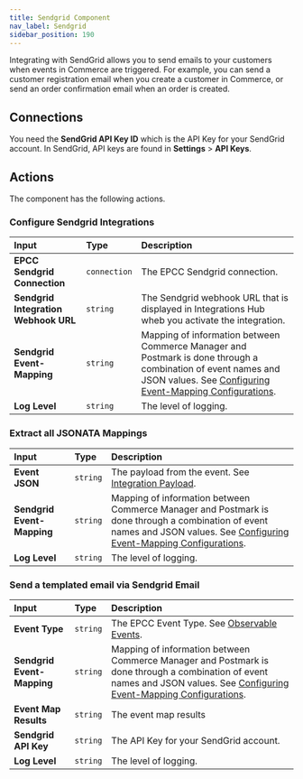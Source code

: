 ```yaml
---
title: Sendgrid Component
nav_label: Sendgrid
sidebar_position: 190
---
```


Integrating with SendGrid allows you to send emails to your customers when events in Commerce are triggered. For example, you can send a customer registration email when you create a customer in Commerce, or send an order confirmation email when an order is created.

## Connections

You need the **SendGrid API Key ID** which is the API Key for your SendGrid account. In SendGrid, API keys are found in **Settings** > **API Keys**.

## Actions

The component has the following actions.

### Configure Sendgrid Integrations

| Input | Type | Description |
|:--- |:--- | :--- |
| **EPCC Sendgrid Connection**  | `connection` | The EPCC Sendgrid connection. | 
| **Sendgrid Integration Webhook URL**  | `string` | The Sendgrid webhook URL that is displayed in Integrations Hub wheb you activate the integration. | 
| **Sendgrid Event-Mapping** | `string` | Mapping of information between Commerce Manager and Postmark is done through a combination of event names and JSON values. See [Configuring Event-Mapping Configurations](/docs/composer/integration-hub/marketing-communication/sendgrid#configuring-event-mapping). | 
| **Log Level** | `string` | The level of logging. | 

### Extract all JSONATA Mappings

| Input | Type | Description |
|:--- |:--- | :--- |
| **Event JSON**  | `string` | The payload from the event. See [Integration Payload](/docs/integrations/integration-payload). | 
| **Sendgrid Event-Mapping** | `string` | Mapping of information between Commerce Manager and Postmark is done through a combination of event names and JSON values. See [Configuring Event-Mapping Configurations](/docs/composer/integration-hub/marketing-communication/sendgrid#configuring-event-mapping). | 
| **Log Level** | `string` | The level of logging. | 

### Send a templated email via Sendgrid Email 

| Input | Type | Description |
|:--- |:--- | :--- |
| **Event Type**  | `string` | The EPCC Event Type. See [Observable Events](/docs/integrations/observable-events). | 
| **Sendgrid Event-Mapping** | `string` | Mapping of information between Commerce Manager and Postmark is done through a combination of event names and JSON values. See [Configuring Event-Mapping Configurations](/docs/composer/integration-hub/marketing-communication/sendgrid#configuring-event-mapping). | 
| **Event Map Results**  | `string` | The event map results | 
| **Sendgrid API Key**  | `string` | The API Key for your SendGrid account. | 
| **Log Level** | `string` | The level of logging. | 
